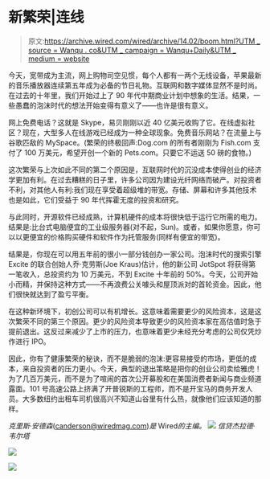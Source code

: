 # 新繁荣|连线

> 原文:[https://archive.wired.com/wired/archive/14.02/boom.html?UTM _ source = Wanqu . co&UTM _ campaign = Wanqu+Daily&UTM _ medium = website](https://archive.wired.com/wired/archive/14.02/boom.html?utm_source=wanqu.co&utm_campaign=Wanqu+Daily&utm_medium=website)

今天，宽带成为主流，网上购物司空见惯，每个人都有一两个无线设备，苹果最新的音乐播放器连续第五年成为必备的节日礼物。互联网和数字媒体显然不是时尚。在过去的十年里，我们开始过上了 90 年代中期商业计划中想象的生活。结果，一些愚蠢的泡沫时代的想法开始变得有意义了——也许是很有意义。

网上免费电话？这就是 Skype，易贝刚刚以近 40 亿美元收购了它。在线虚拟社区？现在，大型多人在线游戏已经成为一种全球现象。免费音乐网站？在流量上与谷歌匹敌的 MySpace。(繁荣的终极回声:Dog.com 的所有者刚刚为 Fish.com 支付了 100 万美元，希望开创一个新的 Pets.com。只要它不运送 50 磅的食物。)

这次繁荣与上次如此不同的第二个原因是，互联网时代的沉没成本使得创业的经济学更加有利。在过去糟糕的日子里，许多公司因为建设光纤网络而破产。对投资者不利，对其他人有利:我们现在享受着超级堆的带宽。存储、屏幕和许多其他技术也是如此，它们受益于 90 年代挥霍无度的投资和研究。

与此同时，开源软件已经成熟，计算机硬件的成本将很快低于运行它所需的电力。结果是:比台式电脑便宜的工业级服务器(对不起，Sun)。或者，如果你愿意，你可以以更便宜的价格购买硬件和软件作为托管服务(同样有便宜的带宽)。

结果是，你现在可以用五年前的很小一部分钱创办一家公司。泡沫时代的搜索引擎 Excite 的联合创始人乔·克劳斯(Joe Kraus)估计，他的新公司 JotSpot 将获得第一笔收入，总投资约为 10 万美元，不到 Excite 十年前的 50%。今天，公司开始小而精，并保持这种方式——不再浪费公关噱头和屋顶派对的首轮资金。因此，他们很快就达到了盈亏平衡。

在这种新环境下，初创公司可以有机增长。这意味着需要更少的风险资本，这是这次繁荣不同的第三个原因。更少的风险资本导致更少的风险资本家在高估值时急于提前退出。这反过来减少了上市的压力，也意味着更少未经充分考虑的公司仅凭炒作进行 IPO。

因此，你有了健康繁荣的秘诀，而不是脆弱的泡沫:更容易接受的市场，更低的成本，来自投资者的压力更小。今天，典型的退出策略是把你的创业公司卖给雅虎！为了几百万美元，而不是为了喧闹的首次公开募股和在美国消费者新闻与商业频道露面。101 号高速公路上挤满了开普锐斯的工程师，而不是开宝马的商务开发人员。大多数纽约出租车司机很高兴不知道山谷里有什么热，就像他们应该知道的那样。

*克里斯·安德森*(canderson@wiredmag.com)*是* Wired*的主编。* ![](../Images/75de41582fb8c163ae32a75ce1e49173.png)
*信贷杰拉德·韦尔塔*

![](../Images/5380f979767d9f0f4ed089e1e5144677.png)

![](../Images/a6153b5371d9e407fa98503311a89de3.png)